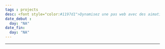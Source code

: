 ```yaml
---
tags : projects
desc: <font style="color:#1197d1">Dynamisez une pas web avec des aimations CSS</font> 
date_debut : 
  day: "NA"
date_fin:
  day: "NA"
---
```


---
